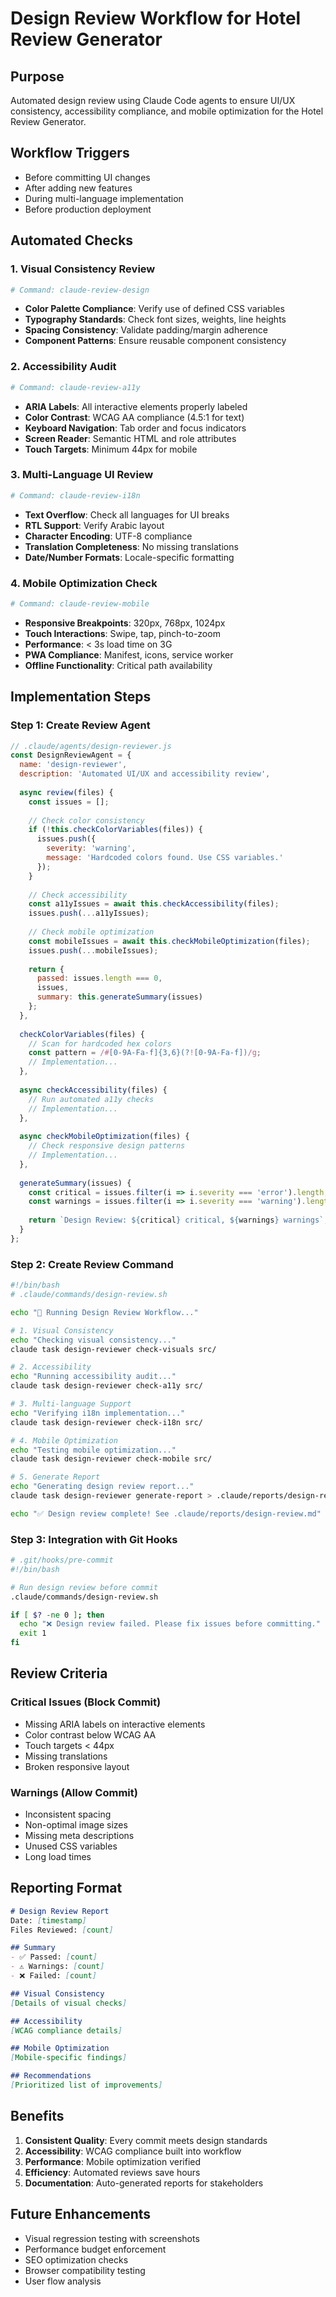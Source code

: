 # Design Review Workflow for Hotel Review Generator

## Purpose
Automated design review using Claude Code agents to ensure UI/UX consistency, accessibility compliance, and mobile optimization for the Hotel Review Generator.

## Workflow Triggers
- Before committing UI changes
- After adding new features
- During multi-language implementation
- Before production deployment

## Automated Checks

### 1. Visual Consistency Review
```bash
# Command: claude-review-design
```
- **Color Palette Compliance**: Verify use of defined CSS variables
- **Typography Standards**: Check font sizes, weights, line heights
- **Spacing Consistency**: Validate padding/margin adherence
- **Component Patterns**: Ensure reusable component consistency

### 2. Accessibility Audit
```bash
# Command: claude-review-a11y
```
- **ARIA Labels**: All interactive elements properly labeled
- **Color Contrast**: WCAG AA compliance (4.5:1 for text)
- **Keyboard Navigation**: Tab order and focus indicators
- **Screen Reader**: Semantic HTML and role attributes
- **Touch Targets**: Minimum 44px for mobile

### 3. Multi-Language UI Review
```bash
# Command: claude-review-i18n
```
- **Text Overflow**: Check all languages for UI breaks
- **RTL Support**: Verify Arabic layout
- **Character Encoding**: UTF-8 compliance
- **Translation Completeness**: No missing translations
- **Date/Number Formats**: Locale-specific formatting

### 4. Mobile Optimization Check
```bash
# Command: claude-review-mobile
```
- **Responsive Breakpoints**: 320px, 768px, 1024px
- **Touch Interactions**: Swipe, tap, pinch-to-zoom
- **Performance**: < 3s load time on 3G
- **PWA Compliance**: Manifest, icons, service worker
- **Offline Functionality**: Critical path availability

## Implementation Steps

### Step 1: Create Review Agent
```javascript
// .claude/agents/design-reviewer.js
const DesignReviewAgent = {
  name: 'design-reviewer',
  description: 'Automated UI/UX and accessibility review',
  
  async review(files) {
    const issues = [];
    
    // Check color consistency
    if (!this.checkColorVariables(files)) {
      issues.push({
        severity: 'warning',
        message: 'Hardcoded colors found. Use CSS variables.'
      });
    }
    
    // Check accessibility
    const a11yIssues = await this.checkAccessibility(files);
    issues.push(...a11yIssues);
    
    // Check mobile optimization
    const mobileIssues = await this.checkMobileOptimization(files);
    issues.push(...mobileIssues);
    
    return {
      passed: issues.length === 0,
      issues,
      summary: this.generateSummary(issues)
    };
  },
  
  checkColorVariables(files) {
    // Scan for hardcoded hex colors
    const pattern = /#[0-9A-Fa-f]{3,6}(?![0-9A-Fa-f])/g;
    // Implementation...
  },
  
  async checkAccessibility(files) {
    // Run automated a11y checks
    // Implementation...
  },
  
  async checkMobileOptimization(files) {
    // Check responsive design patterns
    // Implementation...
  },
  
  generateSummary(issues) {
    const critical = issues.filter(i => i.severity === 'error').length;
    const warnings = issues.filter(i => i.severity === 'warning').length;
    
    return `Design Review: ${critical} critical, ${warnings} warnings`;
  }
};
```

### Step 2: Create Review Command
```bash
#!/bin/bash
# .claude/commands/design-review.sh

echo "🎨 Running Design Review Workflow..."

# 1. Visual Consistency
echo "Checking visual consistency..."
claude task design-reviewer check-visuals src/

# 2. Accessibility
echo "Running accessibility audit..."
claude task design-reviewer check-a11y src/

# 3. Multi-language Support
echo "Verifying i18n implementation..."
claude task design-reviewer check-i18n src/

# 4. Mobile Optimization
echo "Testing mobile optimization..."
claude task design-reviewer check-mobile src/

# 5. Generate Report
echo "Generating design review report..."
claude task design-reviewer generate-report > .claude/reports/design-review.md

echo "✅ Design review complete! See .claude/reports/design-review.md"
```

### Step 3: Integration with Git Hooks
```bash
# .git/hooks/pre-commit
#!/bin/bash

# Run design review before commit
.claude/commands/design-review.sh

if [ $? -ne 0 ]; then
  echo "❌ Design review failed. Please fix issues before committing."
  exit 1
fi
```

## Review Criteria

### Critical Issues (Block Commit)
- Missing ARIA labels on interactive elements
- Color contrast below WCAG AA
- Touch targets < 44px
- Missing translations
- Broken responsive layout

### Warnings (Allow Commit)
- Inconsistent spacing
- Non-optimal image sizes
- Missing meta descriptions
- Unused CSS variables
- Long load times

## Reporting Format

```markdown
# Design Review Report
Date: [timestamp]
Files Reviewed: [count]

## Summary
- ✅ Passed: [count]
- ⚠️ Warnings: [count]  
- ❌ Failed: [count]

## Visual Consistency
[Details of visual checks]

## Accessibility
[WCAG compliance details]

## Mobile Optimization
[Mobile-specific findings]

## Recommendations
[Prioritized list of improvements]
```

## Benefits
1. **Consistent Quality**: Every commit meets design standards
2. **Accessibility**: WCAG compliance built into workflow
3. **Performance**: Mobile optimization verified
4. **Efficiency**: Automated reviews save hours
5. **Documentation**: Auto-generated reports for stakeholders

## Future Enhancements
- Visual regression testing with screenshots
- Performance budget enforcement
- SEO optimization checks
- Browser compatibility testing
- User flow analysis